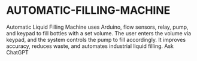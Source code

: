 # AUTOMATIC-FILLING-MACHINE
Automatic Liquid Filling Machine uses Arduino, flow sensors, relay, pump, and keypad to fill bottles with a set volume. The user enters the volume via keypad, and the system controls the pump to fill accordingly. It improves accuracy, reduces waste, and automates industrial liquid filling.          Ask ChatGPT
